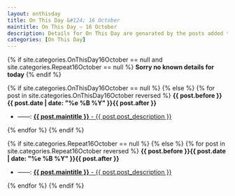 ```yaml
---
layout: onthisday
title: On This Day &#124; 16 October
maintitle: On This Day — 16 October
description: Details for On This Day are genarated by the posts added to the website so the content is subject to changes/updates over time.
categories: [On This Day]
---
```


{% if site.categories.OnThisDay16October == null and site.categories.Repeat16October == null %}
<strong>Sorry no known details for today</strong>
{% endif %}

{% if site.categories.OnThisDay16October == null %}
{% else %}
{% for post in site.categories.OnThisDay16October reversed %}
<strong>{{ post.before }}{{ post.date | date: "%e %B %Y" }}{{ post.after }}</strong>
<ul>
<li> ——: <a class="{{ post.class }}" href="{{ post.url }}"><strong>{{ post.maintitle }}</strong> - {{ post.post_description }}</a></li>
</ul>
{% endfor %}
{% endif %}

{% if site.categories.Repeat16October == null %}
{% else %}
{% for post in site.categories.Repeat16October reversed %}
<strong>{{ post.before }}{{ post.date | date: "%e %B %Y" }}{{ post.after }}</strong>
<ul>
<li> ——: <a class="{{ post.class }}" href="{{ post.url }}"><strong>{{ post.maintitle }}</strong> - {{ post.post_description }}</a></li>
</ul>
{% endfor %}
{% endif %}
